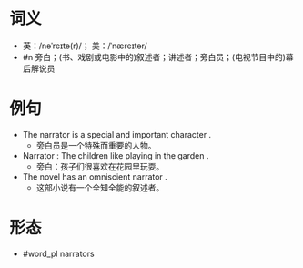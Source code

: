 # 词义
- 英：/nəˈreɪtə(r)/； 美：/ˈnæreɪtər/
- #n 旁白；(书、戏剧或电影中的)叙述者；讲述者；旁白员；(电视节目中的)幕后解说员
# 例句
- The narrator is a special and important character .
	- 旁白员是一个特殊而重要的人物。
- Narrator : The children like playing in the garden .
	- 旁白：孩子们很喜欢在花园里玩耍。
- The novel has an omniscient narrator .
	- 这部小说有一个全知全能的叙述者。
# 形态
- #word_pl narrators
